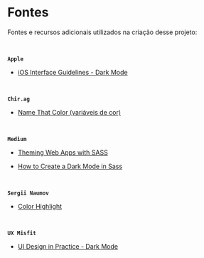 # Fontes

Fontes e recursos adicionais utilizados na criação desse projeto:

<br />

**`Apple`**

- [iOS Interface Guidelines - Dark Mode](https://developer.apple.com/design/human-interface-guidelines/ios/visual-design/dark-mode/)

<br />

**`Chir.ag`**

- [Name That Color (variáveis de cor)](https://chir.ag/projects/name-that-color/)

<br />

**`Medium`**

- [Theming Web Apps with SASS](https://medium.com/@dmitriy.borodiy/easy-color-theming-with-scss-bc38fd5734d1)

- [How to Create a Dark Mode in Sass](https://medium.com/@katiemctigue/how-to-create-a-dark-mode-in-sass-609f131a3995)

<br />

**`Sergii Naumov`**

- [Color Highlight](https://marketplace.visualstudio.com/items?itemName=naumovs.color-highlight)

<br />

**`UX Misfit`**

- [UI Design in Practice - Dark Mode](https://uxmisfit.com/2019/08/20/ui-design-in-practice-dark-mode/)
